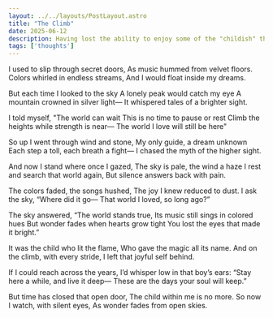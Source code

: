 ```yaml
---
layout: ../../layouts/PostLayout.astro
title: "The Climb"
date: 2025-06-12
description: Having lost the ability to enjoy some of the "childish" things, I realise what I have missed
tags: ['thoughts']
---
```


I used to slip through secret doors,
As music hummed from velvet floors.
Colors whirled in endless streams,
And I would float inside my dreams.

But each time I looked to the sky
A lonely peak would catch my eye
A mountain crowned in silver light—
It whispered tales of a brighter sight.

I told myself, "The world can wait
This is no time to pause or rest
Climb the heights while strength is near—
The world I love will still be here"

So up I went through wind and stone,
My only guide, a dream unknown
Each step a toll, each breath a fight—
I chased the myth of the higher sight.

And now I stand where once I gazed,
The sky is pale, the wind a haze
I rest and search that world again,
But silence answers back with pain.

The colors faded, the songs hushed,
The joy I knew reduced to dust.
I ask the sky, “Where did it go—
That world I loved, so long ago?”

The sky answered, “The world stands true,
Its music still sings in colored hues
But wonder fades when hearts grow tight
You lost the eyes that made it bright.”

It was the child who lit the flame,
Who gave the magic all its name.
And on the climb, with every stride,
I left that joyful self behind.

If I could reach across the years,
I’d whisper low in that boy’s ears:
“Stay here a while, and live it deep—
These are the days your soul will keep.”

But time has closed that open door,
The child within me is no more.
So now I watch, with silent eyes,
As wonder fades from open skies.
